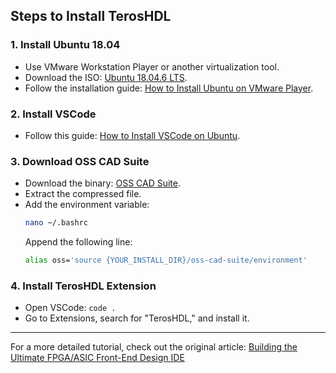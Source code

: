 ## Steps to Install TerosHDL

### 1. Install Ubuntu 18.04
- Use VMware Workstation Player or another virtualization tool.
- Download the ISO: [Ubuntu 18.04.6 LTS](https://releases.ubuntu.com/18.04/).
- Follow the installation guide: [How to Install Ubuntu on VMware Player](https://data-flair.training).

### 2. Install VSCode
- Follow this guide: [How to Install VSCode on Ubuntu](https://phoenixnap.com/kb/how-to-install-visual-studio-code-on-ubuntu).

### 3. Download OSS CAD Suite
- Download the binary: [OSS CAD Suite](https://github.com/YosysHQ/oss-cad-suite-build/releases/tag/2023-07-06).
- Extract the compressed file.
- Add the environment variable:
  ```bash
  nano ~/.bashrc
  ```
  Append the following line:
  ```bash
  alias oss='source {YOUR_INSTALL_DIR}/oss-cad-suite/environment'
  ```

### 4. Install TerosHDL Extension
- Open VSCode: `code .`
- Go to Extensions, search for "TerosHDL," and install it.

---

For a more detailed tutorial, check out the original article: [Building the Ultimate FPGA/ASIC Front-End Design IDE](https://medium.com/@mnasser431998/building-the-ultimate-fpga-asic-front-end-design-ide-9023eb5808e0)
